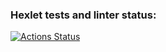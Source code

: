 ### Hexlet tests and linter status:
[![Actions Status](https://github.com/orevenat/rails-project-lvl1/workflows/hexlet-check/badge.svg)](https://github.com/orevenat/rails-project-lvl1/actions)